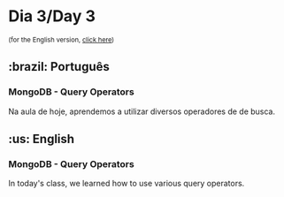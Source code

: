 # Dia 3/Day 3

<small>(for the English version, <a href="#en">click here</a>)</small>

<h2>:brazil: Português</h2>
<h3>MongoDB - Query Operators</h3>
<p>Na aula de hoje, aprendemos a utilizar diversos operadores de de busca.</p>

<h2 id="en">:us: English</h2>
<h3>MongoDB - Query Operators</h3>
<p>In today's class, we learned how to use various query operators.</p>
